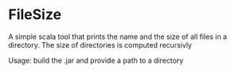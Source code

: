 # FileSize
A simple scala tool that prints the name and the size of all files in a directory. The size of directories is computed recursivly

Usage: build the .jar and provide a path to a directory
